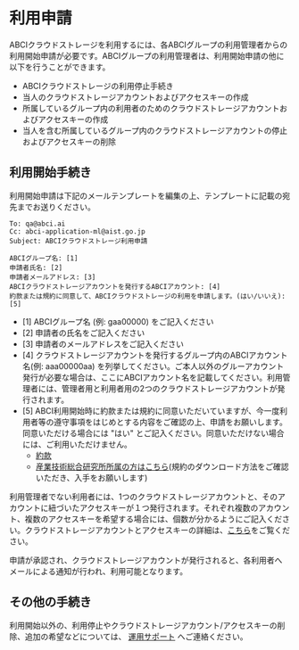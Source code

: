 # 利用申請

ABCIクラウドストレージを利用するには、各ABCIグループの利用管理者からの利用開始申請が必要です。ABCIグループの利用管理者は、利用開始申請の他に以下を行うことができます。

- ABCIクラウドストレージの利用停止手続き
- 当人のクラウドストレージアカウントおよびアクセスキーの作成
- 所属しているグループ内の利用者のためのクラウドストレージアカウントおよびアクセスキーの作成
- 当人を含む所属しているグループ内のクラウドストレージアカウントの停止およびアクセスキーの削除

## 利用開始手続き

利用開始申請は下記のメールテンプレートを編集の上、テンプレートに記載の宛先までお送りください。

```
To: qa@abci.ai
Cc: abci-application-ml@aist.go.jp
Subject: ABCIクラウドストレージ利用申請

ABCIグループ名: [1]
申請者氏名: [2]
申請者メールアドレス: [3]
ABCIクラウドストレージアカウントを発行するABCIアカウント: [4]
約款または規約に同意して、ABCIクラウドストレージの利用を申請します。(はい/いいえ): [5]
```

* [1] ABCIグループ名 (例: gaa00000) をご記入ください
* [2] 申請者の氏名をご記入ください
* [3] 申請者のメールアドレスをご記入ください
* [4] クラウドストレージアカウントを発行するグループ内のABCIアカウント名(例: aaa00000aa) を列挙してください。ご本人以外のグルーアカウント発行が必要な場合は、ここにABCIアカウント名を記載してください。利用管理者には、管理者用と利用者用の2つのクラウドストレージアカウントが発行されます。
* [5] ABCI利用開始時に約款または規約に同意いただいていますが、今一度利用者等の遵守事項をはじめとする内容をご確認の上、申請をお願いします。同意いただける場合には "はい" とご記入ください。同意いただけない場合には、ご利用いただけません。
    * [約款](https://abci.ai/ja/how_to_use/custom.html)
    * [産業技術総合研究所所属の方はこちら](https://abci.ai/ja/how_to_use/member.html)(規約のダウンロード方法をご確認いただき、入手をお願いします)

利用管理者でない利用者には、1つのクラウドストレージアカウントと、そのアカウントに紐づいたアクセスキーが１つ発行されます。それぞれ複数のアカウント、複数のアクセスキーを希望する場合には、個数が分かるようにご記入ください。クラウドストレージアカウントとアクセスキーの詳細は、[こちら](cs-account.md)をご覧ください。

申請が承認され、クラウドストレージアカウントが発行されると、各利用者へ
メールによる通知が行われ、利用可能となります。

## その他の手続き

利用開始以外の、利用停止やクラウドストレージアカウント/アクセスキーの削除、追加の希望などについては、
[運用サポート](https://abci.ai/ja/how_to_use/user_support.html) へご連絡ください。

